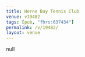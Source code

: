 ```yaml
---
title: Herne Bay Tennis Club
venue: v19482
tags: [pub, "fhrs:637434"]
permalink: /v/19482/
layout: venue
---
```

null